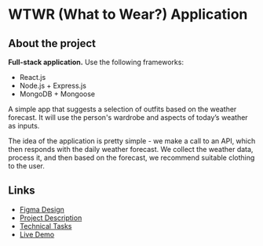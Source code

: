 # WTWR (What to Wear?) Application

## About the project

**Full-stack application.** Use the following frameworks:

- React.js
- Node.js + Express.js
- MongoDB + Mongoose

A simple app that suggests a selection of outfits based on the weather forecast. It will use the person's wardrobe and aspects of today’s weather as inputs.

The idea of the application is pretty simple - we make a call to an API, which then responds with the daily weather forecast. We collect the weather data, process it, and then based on the forecast, we recommend suitable clothing to the user.

## Links

- [Figma Design](https://www.figma.com/file/lNHEpsFEPoFVfsCDUf8nKA/WTWR-(Apiary)?node-id=163%3A194)
- [Project Description](https://github.com/practicum-student/wtwr-app/blob/main/Project%20Description.md)
- [Technical Tasks](https://github.com/practicum-student/wtwr-app/blob/main/Tasks.md)
- [Live Demo](https://wtwr.students.nomoredomainssbs.ru/)
